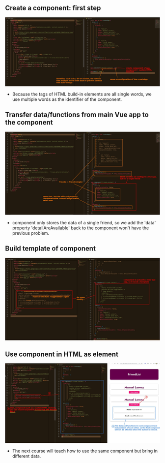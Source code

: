 ## **Create a component: first step**

![Alt create component](pic/01.jpg)

- Because the tags of HTML build-in elements are all single words, we use multiple words as the identifier of the component.

## **Transfer data/functions from main Vue app to the component**

![Alt move single data and function into it](pic/02.jpg)

- component only stores the data of a single friend, so we add the 'data' property 'detailAreAvailable' back to the component won't have the previous problem.

## **Build template of component**

![Alt build template for it](pic/03.jpg)

## **Use component in HTML as element**

![Alt use it as custem HTML element](pic/04.jpg)

- The next course will teach how to use the same component but bring in different data.

